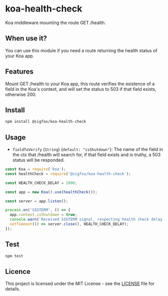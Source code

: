 # koa-health-check

Koa middleware mounting the route GET /health.

## When use it?

You can use this module if you need a route returning the health status of your Koa app.

## Features

Mount GET /health to your Koa app, this route verifies the existence of a field in the Koa's context,
and will set the status to 503 if that field exists, otherwise 200.

## Install

```bash
npm install @sigfox/koa-health-check
```

## Usage

- `fieldToVerify` (`String`) (`default: "isShutdown"`): The name of the field in the ctx that /health will search for, if that field exists and is truthy, a 503 status will be responded.

```javascript
const Koa = require('koa');
const healthCheck = require('@sigfox/koa-health-check');

const HEALTH_CHECK_DELAY = 2000;

const app = new Koa().use(healthCheck());

const server = app.listen();

process.on('SIGTERM', () => {
  app.context.isShutdown = true;
  console.warn(`Received SIGTERM signal, respecting health check delay ${HEALTH_CHECK_DELAY}ms...`);
  setTimeout(() => server.close(), HEALTH_CHECK_DELAY);
});
```

## Test

```bash
npm test
```

## Licence

This project is licensed under the MIT License - see the [LICENSE](https://github.com/sigfox/javascript/blob/master/LICENSE) file for details.
